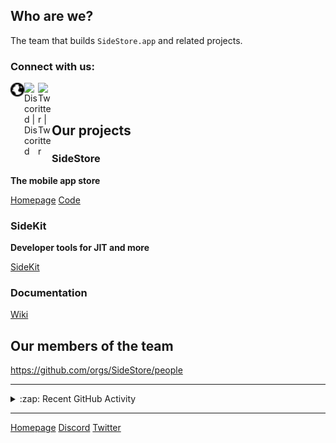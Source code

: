 <!-- 
Docs: How to use GitHub README and actions to auto-generate embedded content.
https://github.com/anuraghazra/github-readme-stats
https://www.youtube.com/watch?v=n6d4KHSKqGk
https://github.com/rahuldkjain/github-profile-readme-generator
 -->

## Who are we?

The team that builds `SideStore.app` and related projects.

### Connect with us:

<!--
[![Website](https://img.shields.io/website?label=sidestore.io&style=for-the-badge&url=https://sidestore.io)](https://sidestore.io)
[![Twitter Follow](https://img.shields.io/twitter/follow/sidestore_io?color=1DA1F2&logo=twitter&style=for-the-badge)](https://twitter.com/intent/follow?original_referer=https%3A%2F%2Fgithub.com%2Fsidestore&screen_name=sidestore)
[![GitHub Followers](https://img.shields.io/github/followers/sidestore?style=for-the-badge)]()
[![GitHub Sponsors](https://img.shields.io/github/sponsors/sidestore?style=for-the-badge
)]() 
-->

[<img align="left" alt="sidestore.io" width="22px" src="https://raw.githubusercontent.com/iconic/open-iconic/master/svg/globe.svg" />][website]
[<img align="left" alt="Discord | Discord" width="22px" src="https://cdn.jsdelivr.net/npm/simple-icons@v3/icons/discord.svg" />][discord]
[<img align="left" alt="Twitter | Twitter" width="22px" src="https://cdn.jsdelivr.net/npm/simple-icons@v3/icons/twitter.svg" />][twitter]

<br />
<br />

## Our projects

### SideStore

__The mobile app store__

[Homepage][website]
[Code][git.sidestore]

### SideKit

__Developer tools for JIT and more__

[SideKit][git.sidekit]

### Documentation

[Wiki][wiki]

## Our members of the team

https://github.com/orgs/SideStore/people

---

<details>
  <summary>:zap: Recent GitHub Activity</summary>

<!--START_SECTION:activity-->
1. 🗣 Commented on [#891](https://github.com/SideStore/SideStore/issues/891) in [SideStore/SideStore](https://github.com/SideStore/SideStore)
2. 🗣 Commented on [#947](https://github.com/SideStore/SideStore/issues/947) in [SideStore/SideStore](https://github.com/SideStore/SideStore)
3. 🗣 Commented on [#929](https://github.com/SideStore/SideStore/issues/929) in [SideStore/SideStore](https://github.com/SideStore/SideStore)
4. 🗣 Commented on [#960](https://github.com/SideStore/SideStore/issues/960) in [SideStore/SideStore](https://github.com/SideStore/SideStore)
5. 🗣 Commented on [#950](https://github.com/SideStore/SideStore/issues/950) in [SideStore/SideStore](https://github.com/SideStore/SideStore)
6. ❗️ Closed issue [#950](https://github.com/SideStore/SideStore/issues/950) in [SideStore/SideStore](https://github.com/SideStore/SideStore)
7. 🗣 Commented on [#719](https://github.com/SideStore/SideStore/issues/719) in [SideStore/SideStore](https://github.com/SideStore/SideStore)
8. ❗️ Closed issue [#719](https://github.com/SideStore/SideStore/issues/719) in [SideStore/SideStore](https://github.com/SideStore/SideStore)
9. 🗣 Commented on [#960](https://github.com/SideStore/SideStore/issues/960) in [SideStore/SideStore](https://github.com/SideStore/SideStore)
10. ❗️ Closed issue [#960](https://github.com/SideStore/SideStore/issues/960) in [SideStore/SideStore](https://github.com/SideStore/SideStore)
11. 🗣 Commented on [#879](https://github.com/SideStore/SideStore/issues/879) in [SideStore/SideStore](https://github.com/SideStore/SideStore)
12. ❗️ Closed issue [#879](https://github.com/SideStore/SideStore/issues/879) in [SideStore/SideStore](https://github.com/SideStore/SideStore)
13. 🗣 Commented on [#805](https://github.com/SideStore/SideStore/issues/805) in [SideStore/SideStore](https://github.com/SideStore/SideStore)
14. ❗️ Closed issue [#805](https://github.com/SideStore/SideStore/issues/805) in [SideStore/SideStore](https://github.com/SideStore/SideStore)
15. 🗣 Commented on [#901](https://github.com/SideStore/SideStore/issues/901) in [SideStore/SideStore](https://github.com/SideStore/SideStore)
16. ❗️ Closed issue [#901](https://github.com/SideStore/SideStore/issues/901) in [SideStore/SideStore](https://github.com/SideStore/SideStore)
17. 🗣 Commented on [#834](https://github.com/SideStore/SideStore/issues/834) in [SideStore/SideStore](https://github.com/SideStore/SideStore)
18. ❗️ Closed issue [#834](https://github.com/SideStore/SideStore/issues/834) in [SideStore/SideStore](https://github.com/SideStore/SideStore)
19. 🗣 Commented on [#844](https://github.com/SideStore/SideStore/issues/844) in [SideStore/SideStore](https://github.com/SideStore/SideStore)
20. ❗️ Closed issue [#844](https://github.com/SideStore/SideStore/issues/844) in [SideStore/SideStore](https://github.com/SideStore/SideStore)
<!--END_SECTION:activity-->

</details>

---

[Homepage][patreon] [Discord][discord] [Twitter][twitter]

<!--
- [Patreon][patreon]
- [OpenCollective][opencollective]
- [YouTube][youtube]
-->

[website]: https://sidestore.io
[wiki]: https://wiki.sidestore.io
[twitter]: https://twitter.com/sidestore_io
[discord]: https://discord.gg/sidestore-949183273383395328
[youtube]: https://youtube.com/TODO
[patreon]: https://www.patreon.com/SideStore
[opencollective]: https://opencollective.com/TODO
[git.sidestore]: https://github.com/SideStore/SideStore/
[git.sidekit]: https://github.com/SideStore/SideKit

